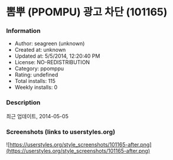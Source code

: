 # 뽐뿌 (PPOMPU) 광고 차단 (101165)

### Information
- Author: seagreen (unknown)
- Created at: unknown
- Updated at: 5/5/2014, 12:20:40 PM
- License: NO-REDISTRIBUTION
- Category: ppomppu
- Rating: undefined
- Total installs: 115
- Weekly installs: 0


### Description
최근 업데이트, 2014-05-05


### Screenshots (links to userstyles.org)
![https://userstyles.org/style_screenshots/101165-after.png](https://userstyles.org/style_screenshots/101165-after.png)


